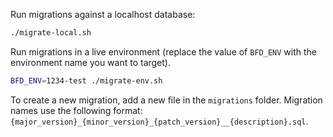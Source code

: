 Run migrations against a localhost database:

```sh
./migrate-local.sh
```

Run migrations in a live environment (replace the value of `BFD_ENV` with the environment name you want to target).

```sh
BFD_ENV=1234-test ./migrate-env.sh
```

To create a new migration, add a new file in the `migrations` folder.
Migration names use the following format: `{major_version}_{minor_version}_{patch_version}__{description}.sql`.
